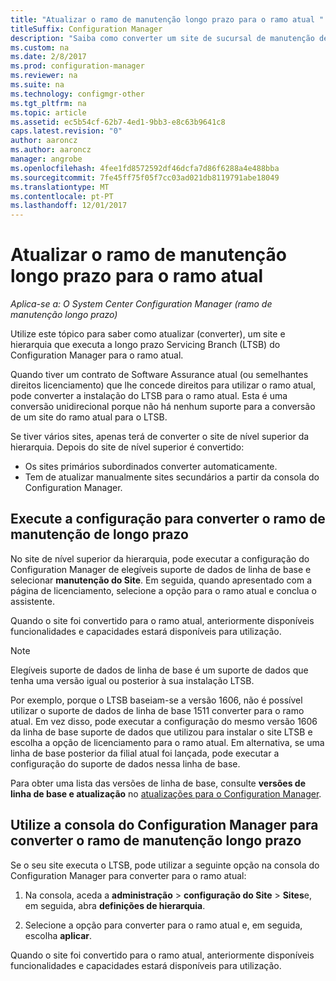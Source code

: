 ```yaml
---
title: "Atualizar o ramo de manutenção longo prazo para o ramo atual "
titleSuffix: Configuration Manager
description: "Saiba como converter um site de sucursal de manutenção de longo prazo para um site do ramo atual."
ms.custom: na
ms.date: 2/8/2017
ms.prod: configuration-manager
ms.reviewer: na
ms.suite: na
ms.technology: configmgr-other
ms.tgt_pltfrm: na
ms.topic: article
ms.assetid: ec5b54cf-62b7-4ed1-9bb3-e8c63b9641c8
caps.latest.revision: "0"
author: aaroncz
ms.author: aaroncz
manager: angrobe
ms.openlocfilehash: 4fee1fd8572592df46dcfa7d86f6288a4e488bba
ms.sourcegitcommit: 7fe45ff75f05f7cc03ad021db8119791abe18049
ms.translationtype: MT
ms.contentlocale: pt-PT
ms.lasthandoff: 12/01/2017
---
```

# <a name="upgrade-the-long-term-servicing-branch-to-the-current-branch"></a>Atualizar o ramo de manutenção longo prazo para o ramo atual

*Aplica-se a: O System Center Configuration Manager (ramo de manutenção longo prazo)*

Utilize este tópico para saber como atualizar (converter), um site e hierarquia que executa a longo prazo Servicing Branch (LTSB) do Configuration Manager para o ramo atual.

Quando tiver um contrato de Software Assurance atual (ou semelhantes direitos licenciamento) que lhe concede direitos para utilizar o ramo atual, pode converter a instalação do LTSB para o ramo atual.  Esta é uma conversão unidirecional porque não há nenhum suporte para a conversão de um site do ramo atual para o LTSB.

Se tiver vários sites, apenas terá de converter o site de nível superior da hierarquia. Depois do site de nível superior é convertido:
- Os sites primários subordinados converter automaticamente.
-   Tem de atualizar manualmente sites secundários a partir da consola do Configuration Manager.

## <a name="run-setup-to-convert-the-long-term-servicing-branch"></a>Execute a configuração para converter o ramo de manutenção de longo prazo
No site de nível superior da hierarquia, pode executar a configuração do Configuration Manager de elegíveis suporte de dados de linha de base e selecionar **manutenção do Site**.  Em seguida, quando apresentado com a página de licenciamento, selecione a opção para o ramo atual e conclua o assistente.

Quando o site foi convertido para o ramo atual, anteriormente disponíveis funcionalidades e capacidades estará disponíveis para utilização.

> [!NOTE]  
> Elegíveis suporte de dados de linha de base é um suporte de dados que tenha uma versão igual ou posterior à sua instalação LTSB.

Por exemplo, porque o LTSB baseiam-se a versão 1606, não é possível utilizar o suporte de dados de linha de base 1511 converter para o ramo atual. Em vez disso, pode executar a configuração do mesmo versão 1606 da linha de base suporte de dados que utilizou para instalar o site LTSB e escolha a opção de licenciamento para o ramo atual.  Em alternativa, se uma linha de base posterior da filial atual foi lançada, pode executar a configuração do suporte de dados nessa linha de base.

Para obter uma lista das versões de linha de base, consulte **versões de linha de base e atualização** no [atualizações para o Configuration Manager](/sccm/core/servers/manage/updates).

## <a name="use-the-configuration-manager-console-to-convert-the-long-term-servicing-branch"></a>Utilize a consola do Configuration Manager para converter o ramo de manutenção longo prazo
Se o seu site executa o LTSB, pode utilizar a seguinte opção na consola do Configuration Manager para converter para o ramo atual:

 1. Na consola, aceda a **administração** > **configuração do Site** > **Sites**e, em seguida, abra **definições de hierarquia**.  

 2. Selecione a opção para converter para o ramo atual e, em seguida, escolha **aplicar**.  

Quando o site foi convertido para o ramo atual, anteriormente disponíveis funcionalidades e capacidades estará disponíveis para utilização.
